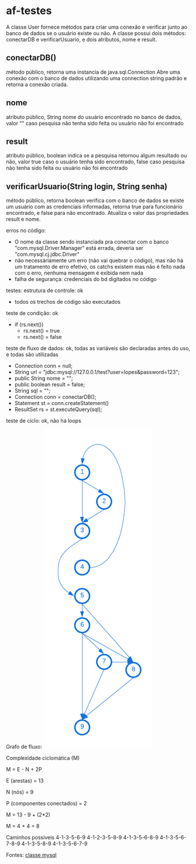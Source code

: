 # af-testes

A classe User fornece métodos para criar uma conexão e verificar junto ao banco de dados se o usuário existe ou não.
A classe possui dois métodos: conectarDB e verificarUsuario, e dois atributos, nome e result.

## conectarDB()
método público, retorna uma instancia de java.sql.Connection
Abre uma conexão com o banco de dados utilizando uma connection string padrão e retorna a conexão criada. 

## nome
atributo público, String
nome do usuário encontrado no banco de dados, valor "" caso pesquisa não tenha sido feita ou usuário não foi encontrado

## result
atributo público, boolean
indica se a pesquisa retornou algum resultado ou não, valor true caso o usuário tenha sido encontrado, false caso pesquisa não tenha sido feita ou usuário não foi encontrado

## verificarUsuario(String login, String senha)
método público, retorna boolean
verifica com o banco de dados se existe um usuário com as credenciais informadas, retorna true para funcionário encontrado, e false para não encontrado. Atualiza o valor das propriedades result e nome. 

erros no código:

- O nome da classe sendo instanciada pra conectar com o banco "com.mysql.Driver.Manager" está errada, deveria ser "com.mysql.cj.jdbc.Driver"
- não necessáriamente um erro (não vai quebrar o código), mas não há um tratamento de erro efetivo, os catchs existem mas não é feito nada com o erro, nenhuma mensagem é exibida nem nada
- falha de segurança: credenciais do bd digitados no código

testes:
estrutura de controle: ok
- todos os trechos de código são executados

teste de condição: ok
- if (rs.next())
    - rs.next() = true
    - rs.next() = false

teste de fluxo de dados: ok, todas as variáveis são declaradas antes do uso, e todas são utilizadas
- Connection conn = null;
- String url = "jdbc:mysql://127.0.0.1/test?user=lopes&password=123";
- public String nome = "";
- public boolean result = false;
- String sql = "";
- Connection conn = conectarDB();
- Statement st = conn.createStatement()
- ResultSet rs = st.executeQuery(sql);

teste de ciclo: ok, não há loops


Grafo de fluxo:
![grafo de fluxo](./grafo-de-fluxo.png)

Complexidade ciclomática (M)

M = E - N + 2P

E (arestas) = 13

N (nós) = 9

P (componentes conectados) = 2

M = 13 - 9 + (2*2)

M = 4 + 4 = 8

Caminhos possíveis
4-1-3-5-6-9
4-1-2-3-5-8-9
4-1-3-5-6-8-9
4-1-3-5-6-7-8-9
4-1-3-5-8-9
4-1-3-5-6-7-9



Fontes:
[classe mysql](https://dev.mysql.com/doc/connector-j/en/connector-j-usagenotes-connect-drivermanager.html)